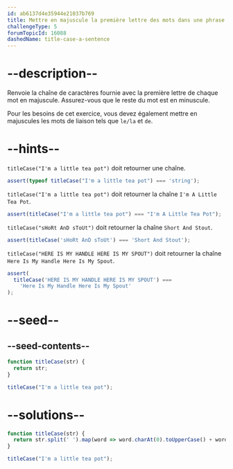 ```yaml
---
id: ab6137d4e35944e21037b769
title: Mettre en majuscule la première lettre des mots dans une phrase
challengeType: 5
forumTopicId: 16088
dashedName: title-case-a-sentence
---
```


# --description--

Renvoie la chaîne de caractères fournie avec la première lettre de chaque mot en majuscule. Assurez-vous que le reste du mot est en minuscule.

Pour les besoins de cet exercice, vous devez également mettre en majuscules les mots de liaison tels que `le/la` et `de`.

# --hints--

`titleCase("I'm a little tea pot")` doit retourner une chaîne.

```js
assert(typeof titleCase("I'm a little tea pot") === 'string');
```

`titleCase("I'm a little tea pot")` doit retourner la chaîne `I'm A Little Tea Pot`.

```js
assert(titleCase("I'm a little tea pot") === "I'm A Little Tea Pot");
```

`titleCase("sHoRt AnD sToUt")` doit retourner la chaîne `Short And Stout`.

```js
assert(titleCase('sHoRt AnD sToUt') === 'Short And Stout');
```

`titleCase("HERE IS MY HANDLE HERE IS MY SPOUT")` doit retourner la chaîne `Here Is My Handle Here Is My Spout`.

```js
assert(
  titleCase('HERE IS MY HANDLE HERE IS MY SPOUT') ===
    'Here Is My Handle Here Is My Spout'
);
```

# --seed--

## --seed-contents--

```js
function titleCase(str) {
  return str;
}

titleCase("I'm a little tea pot");
```

# --solutions--

```js
function titleCase(str) {
  return str.split(' ').map(word => word.charAt(0).toUpperCase() + word.substring(1).toLowerCase()).join(' ');
}

titleCase("I'm a little tea pot");
```
